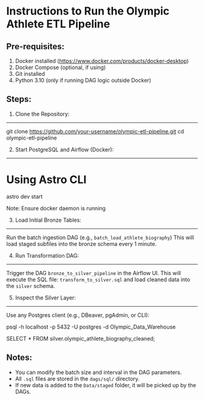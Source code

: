 Instructions to Run the Olympic Athlete ETL Pipeline
====================================================

Pre-requisites:
---------------
1. Docker installed (https://www.docker.com/products/docker-desktop)
2. Docker Compose (optional, if using)
3. Git installed
4. Python 3.10 (only if running DAG logic outside Docker)

Steps:
------

1. Clone the Repository:
------------------------
git clone https://github.com/your-username/olympic-etl-pipeline.git
cd olympic-etl-pipeline

2. Start PostgreSQL and Airflow (Docker):
-----------------------------------------
# Using Astro CLI 
astro dev start

Note: Ensure docker daemon is running

3. Load Initial Bronze Tables:
------------------------------
Run the batch ingestion DAG (e.g., `batch_load_athlete_biography`)
This will load staged subfiles into the bronze schema every 1 minute.

4. Run Transformation DAG:
--------------------------
Trigger the DAG `bronze_to_silver_pipeline` in the Airflow UI.
This will execute the SQL file: `transform_to_silver.sql`
and load cleaned data into the `silver` schema.

5. Inspect the Silver Layer:
----------------------------
Use any Postgres client (e.g., DBeaver, pgAdmin, or CLI):

psql -h localhost -p 5432 -U postgres -d Olympic_Data_Warehouse

SELECT * FROM silver.olympic_athlete_biography_cleaned;

Notes:
------
- You can modify the batch size and interval in the DAG parameters.
- All `.sql` files are stored in the `dags/sql/` directory.
- If new data is added to the `Data/staged` folder, it will be picked up by the DAGs.

